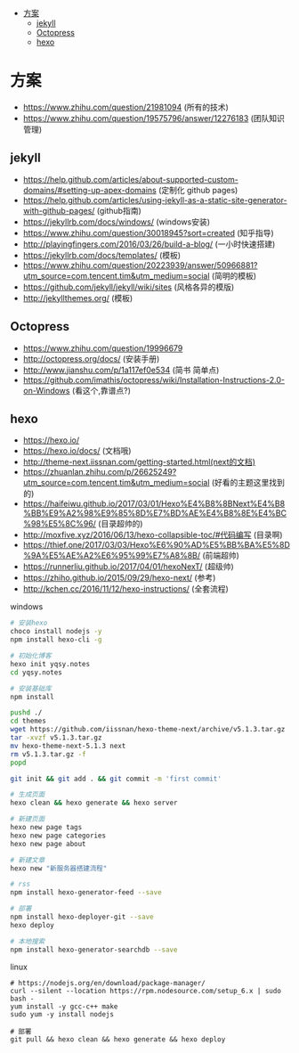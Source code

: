 

<!-- TOC -->

- [方案](#方案)
    - [jekyll](#jekyll)
    - [Octopress](#octopress)
    - [hexo](#hexo)

<!-- /TOC -->


<a id="markdown-方案" name="方案"></a>
# 方案

* https://www.zhihu.com/question/21981094 (所有的技术)
* https://www.zhihu.com/question/19575796/answer/12276183 (团队知识管理)

<a id="markdown-jekyll" name="jekyll"></a>
## jekyll

* https://help.github.com/articles/about-supported-custom-domains/#setting-up-apex-domains (定制化 github pages)
* https://help.github.com/articles/using-jekyll-as-a-static-site-generator-with-github-pages/ (github指南) 
* https://jekyllrb.com/docs/windows/ (windows安装) 
* https://www.zhihu.com/question/30018945?sort=created (知乎指导) 
* http://playingfingers.com/2016/03/26/build-a-blog/ (一小时快速搭建) 
* https://jekyllrb.com/docs/templates/ (模板) 
* https://www.zhihu.com/question/20223939/answer/50966881?utm_source=com.tencent.tim&utm_medium=social (简明的模板) 
* https://github.com/jekyll/jekyll/wiki/sites (风格各异的模版) 
* http://jekyllthemes.org/ (模板) 

<a id="markdown-octopress" name="octopress"></a>
## Octopress

* https://www.zhihu.com/question/19996679
* http://octopress.org/docs/ (安装手册) 
* http://www.jianshu.com/p/1a117ef0e534 (简书 简单点) 
* https://github.com/imathis/octopress/wiki/Installation-Instructions-2.0-on-Windows (看这个,靠谱点?) 


<a id="markdown-hexo" name="hexo"></a>
## hexo

* https://hexo.io/
* https://hexo.io/docs/ (文档哦) 
* http://theme-next.iissnan.com/getting-started.html(next的文档) 
* https://zhuanlan.zhihu.com/p/26625249?utm_source=com.tencent.tim&utm_medium=social (好看的主题这里找到的)
* https://haifeiwu.github.io/2017/03/01/Hexo%E4%B8%8BNext%E4%B8%BB%E9%A2%98%E9%85%8D%E7%BD%AE%E4%B8%8E%E4%BC%98%E5%8C%96/ (目录超帅的) 
* http://moxfive.xyz/2016/06/13/hexo-collapsible-toc/#代码编写 (目录啊)
* https://thief.one/2017/03/03/Hexo%E6%90%AD%E5%BB%BA%E5%8D%9A%E5%AE%A2%E6%95%99%E7%A8%8B/ (前端超帅) 
* https://runnerliu.github.io/2017/04/01/hexoNexT/ (超级帅) 
* https://zhiho.github.io/2015/09/29/hexo-next/ (参考) 
* http://kchen.cc/2016/11/12/hexo-instructions/ (全套流程)

windows
```bash
# 安装hexo
choco install nodejs -y
npm install hexo-cli -g

# 初始化博客
hexo init yqsy.notes
cd yqsy.notes

# 安装基础库
npm install

pushd ./
cd themes
wget https://github.com/iissnan/hexo-theme-next/archive/v5.1.3.tar.gz
tar -xvzf v5.1.3.tar.gz
mv hexo-theme-next-5.1.3 next
rm v5.1.3.tar.gz -f
popd

git init && git add . && git commit -m 'first commit'

# 生成页面
hexo clean && hexo generate && hexo server

# 新建页面
hexo new page tags
hexo new page categories
hexo new page about

# 新建文章
hexo new "新服务器搭建流程"

# rss
npm install hexo-generator-feed --save

# 部署
npm install hexo-deployer-git --save
hexo deploy

# 本地搜索
npm install hexo-generator-searchdb --save
```


linux
```
# https://nodejs.org/en/download/package-manager/
curl --silent --location https://rpm.nodesource.com/setup_6.x | sudo bash -
yum install -y gcc-c++ make
sudo yum -y install nodejs

# 部署
git pull && hexo clean && hexo generate && hexo deploy
```

